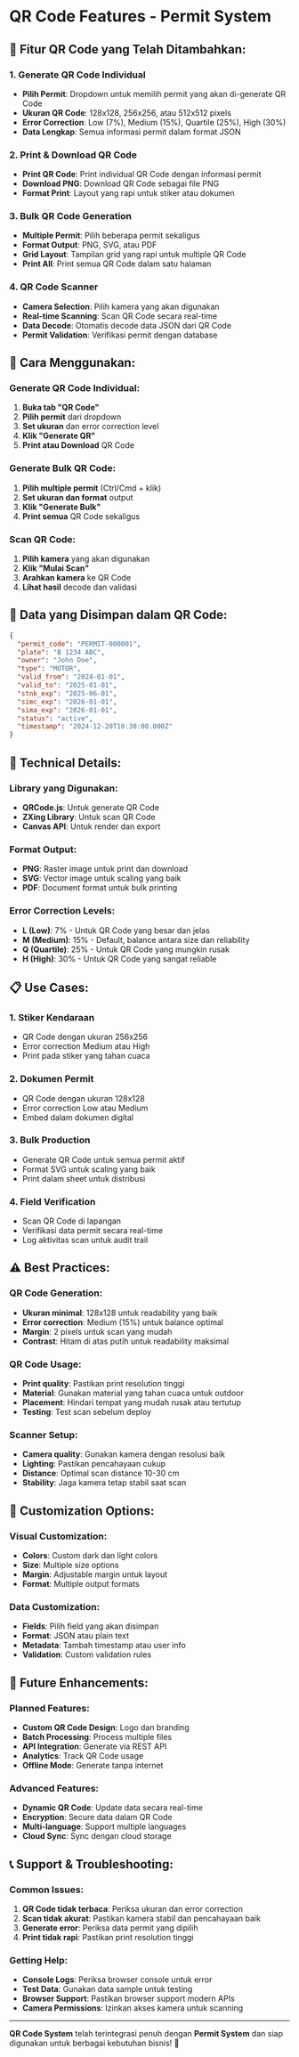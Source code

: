 # QR Code Features - Permit System

## 🎯 **Fitur QR Code yang Telah Ditambahkan:**

### **1. Generate QR Code Individual**
- **Pilih Permit**: Dropdown untuk memilih permit yang akan di-generate QR Code
- **Ukuran QR Code**: 128x128, 256x256, atau 512x512 pixels
- **Error Correction**: Low (7%), Medium (15%), Quartile (25%), High (30%)
- **Data Lengkap**: Semua informasi permit dalam format JSON

### **2. Print & Download QR Code**
- **Print QR Code**: Print individual QR Code dengan informasi permit
- **Download PNG**: Download QR Code sebagai file PNG
- **Format Print**: Layout yang rapi untuk stiker atau dokumen

### **3. Bulk QR Code Generation**
- **Multiple Permit**: Pilih beberapa permit sekaligus
- **Format Output**: PNG, SVG, atau PDF
- **Grid Layout**: Tampilan grid yang rapi untuk multiple QR Code
- **Print All**: Print semua QR Code dalam satu halaman

### **4. QR Code Scanner**
- **Camera Selection**: Pilih kamera yang akan digunakan
- **Real-time Scanning**: Scan QR Code secara real-time
- **Data Decode**: Otomatis decode data JSON dari QR Code
- **Permit Validation**: Verifikasi permit dengan database

## 🚀 **Cara Menggunakan:**

### **Generate QR Code Individual:**
1. **Buka tab "QR Code"**
2. **Pilih permit** dari dropdown
3. **Set ukuran** dan error correction level
4. **Klik "Generate QR"**
5. **Print atau Download** QR Code

### **Generate Bulk QR Code:**
1. **Pilih multiple permit** (Ctrl/Cmd + klik)
2. **Set ukuran dan format** output
3. **Klik "Generate Bulk"**
4. **Print semua** QR Code sekaligus

### **Scan QR Code:**
1. **Pilih kamera** yang akan digunakan
2. **Klik "Mulai Scan"**
3. **Arahkan kamera** ke QR Code
4. **Lihat hasil** decode dan validasi

## 📱 **Data yang Disimpan dalam QR Code:**

```json
{
  "permit_code": "PERMIT-000001",
  "plate": "B 1234 ABC",
  "owner": "John Doe",
  "type": "MOTOR",
  "valid_from": "2024-01-01",
  "valid_to": "2025-01-01",
  "stnk_exp": "2025-06-01",
  "simc_exp": "2026-01-01",
  "sima_exp": "2026-01-01",
  "status": "active",
  "timestamp": "2024-12-20T10:30:00.000Z"
}
```

## 🔧 **Technical Details:**

### **Library yang Digunakan:**
- **QRCode.js**: Untuk generate QR Code
- **ZXing Library**: Untuk scan QR Code
- **Canvas API**: Untuk render dan export

### **Format Output:**
- **PNG**: Raster image untuk print dan download
- **SVG**: Vector image untuk scaling yang baik
- **PDF**: Document format untuk bulk printing

### **Error Correction Levels:**
- **L (Low)**: 7% - Untuk QR Code yang besar dan jelas
- **M (Medium)**: 15% - Default, balance antara size dan reliability
- **Q (Quartile)**: 25% - Untuk QR Code yang mungkin rusak
- **H (High)**: 30% - Untuk QR Code yang sangat reliable

## 📋 **Use Cases:**

### **1. Stiker Kendaraan**
- QR Code dengan ukuran 256x256
- Error correction Medium atau High
- Print pada stiker yang tahan cuaca

### **2. Dokumen Permit**
- QR Code dengan ukuran 128x128
- Error correction Low atau Medium
- Embed dalam dokumen digital

### **3. Bulk Production**
- Generate QR Code untuk semua permit aktif
- Format SVG untuk scaling yang baik
- Print dalam sheet untuk distribusi

### **4. Field Verification**
- Scan QR Code di lapangan
- Verifikasi data permit secara real-time
- Log aktivitas scan untuk audit trail

## ⚠️ **Best Practices:**

### **QR Code Generation:**
- **Ukuran minimal**: 128x128 untuk readability yang baik
- **Error correction**: Medium (15%) untuk balance optimal
- **Margin**: 2 pixels untuk scan yang mudah
- **Contrast**: Hitam di atas putih untuk readability maksimal

### **QR Code Usage:**
- **Print quality**: Pastikan print resolution tinggi
- **Material**: Gunakan material yang tahan cuaca untuk outdoor
- **Placement**: Hindari tempat yang mudah rusak atau tertutup
- **Testing**: Test scan sebelum deploy

### **Scanner Setup:**
- **Camera quality**: Gunakan kamera dengan resolusi baik
- **Lighting**: Pastikan pencahayaan cukup
- **Distance**: Optimal scan distance 10-30 cm
- **Stability**: Jaga kamera tetap stabil saat scan

## 🎨 **Customization Options:**

### **Visual Customization:**
- **Colors**: Custom dark dan light colors
- **Size**: Multiple size options
- **Margin**: Adjustable margin untuk layout
- **Format**: Multiple output formats

### **Data Customization:**
- **Fields**: Pilih field yang akan disimpan
- **Format**: JSON atau plain text
- **Metadata**: Tambah timestamp atau user info
- **Validation**: Custom validation rules

## 🔮 **Future Enhancements:**

### **Planned Features:**
- **Custom QR Code Design**: Logo dan branding
- **Batch Processing**: Process multiple files
- **API Integration**: Generate via REST API
- **Analytics**: Track QR Code usage
- **Offline Mode**: Generate tanpa internet

### **Advanced Features:**
- **Dynamic QR Code**: Update data secara real-time
- **Encryption**: Secure data dalam QR Code
- **Multi-language**: Support multiple languages
- **Cloud Sync**: Sync dengan cloud storage

## 📞 **Support & Troubleshooting:**

### **Common Issues:**
1. **QR Code tidak terbaca**: Periksa ukuran dan error correction
2. **Scan tidak akurat**: Pastikan kamera stabil dan pencahayaan baik
3. **Generate error**: Periksa data permit yang dipilih
4. **Print tidak rapi**: Pastikan print resolution tinggi

### **Getting Help:**
- **Console Logs**: Periksa browser console untuk error
- **Test Data**: Gunakan data sample untuk testing
- **Browser Support**: Pastikan browser support modern APIs
- **Camera Permissions**: Izinkan akses kamera untuk scanning

---

**QR Code System** telah terintegrasi penuh dengan **Permit System** dan siap digunakan untuk berbagai kebutuhan bisnis! 🎉
